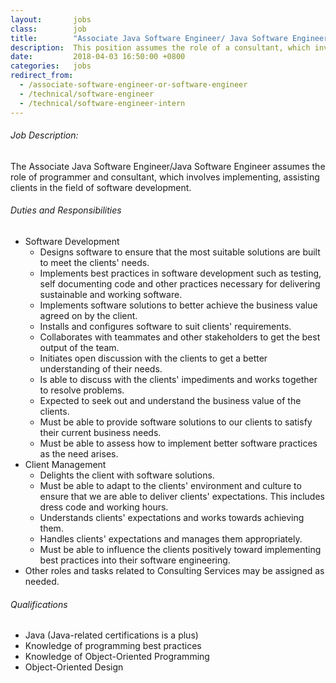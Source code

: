 ```yaml
---
layout:       jobs
class:        job
title:        "Associate Java Software Engineer/ Java Software Engineer"
description:  This position assumes the role of a consultant, which involves implementing, assisting and/or advising clients in the field of software development.
date:         2018-04-03 16:50:00 +0800
categories:   jobs
redirect_from:
  - /associate-software-engineer-or-software-engineer
  - /technical/software-engineer
  - /technical/software-engineer-intern
---
```

<!-- Do not leave new lines after each element. Elements after new lines will not be rendered. -->
<h6 class="-dark">Job Description:</h6>
<p>
  The Associate Java Software Engineer/Java Software Engineer assumes the role of programmer and consultant, which involves implementing, assisting clients in the field of software development.
</p>
<h6>Duties and Responsibilities</h6>
<ul>
  <li>Software Development
    <ul>
      <li>Designs software to ensure that the most suitable solutions are built to meet the clients' needs.</li>
      <li>Implements best practices in software development such as testing, self documenting code and other practices necessary for delivering sustainable and working software.</li>
      <li>Implements software solutions to better achieve the business value agreed on by the client.</li>
      <li>Installs and configures software to suit clients' requirements.</li>
      <li>Collaborates with teammates and other stakeholders to get the best output of the team.</li>
      <li>Initiates open discussion with the clients to get a better understanding of their needs.</li>
      <li>Is able to discuss with the clients' impediments and works together to resolve problems.</li>
      <li>Expected to seek out and understand the business value of the clients.</li>
      <li>Must be able to provide software solutions to our clients to satisfy their current business needs.</li>
      <li>Must be able to assess how to implement better software practices as the need arises.</li>
    </ul>
  </li>
  <li>Client Management
    <ul>
      <li>Delights the client with software solutions.</li>
      <li>Must be able to adapt to the clients' environment and culture to ensure that we are able to deliver clients' expectations. This includes dress code and working hours.</li>
      <li>Understands clients' expectations and works towards achieving them.</li>
      <li>Handles clients' expectations and manages them appropriately.</li>
      <li>Must be able to influence the clients positively toward implementing best practices into their software engineering.</li>
    </ul>
  </li>
  <li>Other roles and tasks related to Consulting Services may be assigned as needed.</li>
</ul>
<h6>Qualifications</h6>
<ul>
  <li>Java (Java-related certifications is a plus) </li>
  <li>Knowledge of programming best practices</li>
  <li>Knowledge of Object-Oriented Programming</li>
  <li>Object-Oriented Design</li>
</ul>
